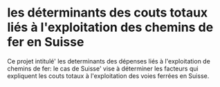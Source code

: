 # les déterminants des couts totaux liés à l'exploitation des chemins de fer en Suisse
Ce projet intitulé' les determinants des dépenses liés à l'exploitation de chemins de fer: le cas de Suisse' vise à déterminer les facteurs qui expliquent les couts totaux à l'exploitation des voies ferrées en Suisse.
